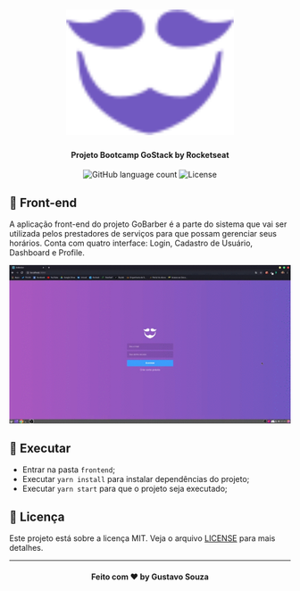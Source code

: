 <h1 align="center">
    <img alt="GoBarber" src="../.github/logo-purple.svg" width="300px" />
</h1>

<h4 align="center">
   Projeto Bootcamp GoStack by Rocketseat
</h4>

<p align="center">
  <img alt="GitHub language count" src="https://img.shields.io/github/languages/count/guuhx97/gobarber">
  <img alt="License" src="https://img.shields.io/badge/license-MIT-brightgreen">
</p>

## 📱 Front-end
A aplicação front-end do projeto GoBarber é a parte do sistema que vai ser utilizada pelos prestadores de serviços para que possam gerenciar seus horários. Conta com quatro interface: Login, Cadastro de Usuário, Dashboard e Profile.



<div align="center">
    <img alt="GoBarber" src="../.github/gobarber.gif" />
</div>

## 🔄 Executar
- Entrar na pasta `frontend`;
 - Executar `yarn install` para instalar dependências do projeto;
 - Executar `yarn start` para que o projeto seja executado;

 ## 📝 Licença
Este projeto está sobre a licença MIT. Veja o arquivo [LICENSE](../LICENSE.md) para mais detalhes.


---
<h4 align="center">
  Feito com ❤️ by Gustavo Souza
</h4>
